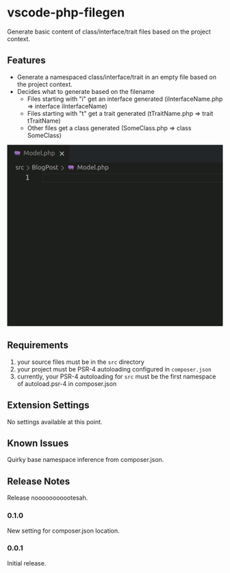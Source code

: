# vscode-php-filegen

Generate basic content of class/interface/trait files based on the project context.

## Features

- Generate a namespaced class/interface/trait in an empty file based on the project context.
- Decides what to generate based on the filename
    - Files starting with "i" get an interface generated (iInterfaceName.php => interface iInterfaceName)
    - Files starting with "t" get a trait generated (tTraitName.php => trait tTraitName)
    - Other files get a class generated (SomeClass.php => class SomeClass)

![Generate namespaced class](assets/images/vscode-php-filegen.gif)

## Requirements

1. your source files must be in the `src` directory
2. your project must be PSR-4 autoloading configured in `composer.json`
3. currently, your PSR-4 autoloading for `src` must be the first namespace of autoload.psr-4 in composer.json

## Extension Settings

No settings available at this point.

## Known Issues

Quirky base namespace inference from composer.json.

## Release Notes

Release nooooooooootesah.

### 0.1.0

New setting for composer.json location.

### 0.0.1

Initial release.
